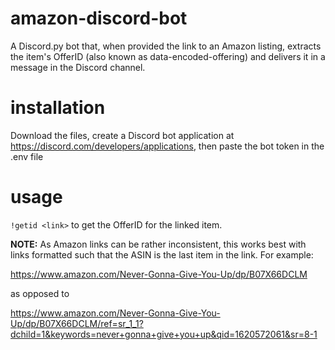 # amazon-discord-bot
A Discord.py bot that, when provided the link to an Amazon listing, extracts the item's OfferID (also known as data-encoded-offering) and delivers it in a message in the Discord channel.

# installation
Download the files, create a Discord bot application at https://discord.com/developers/applications, then paste the bot token in the .env file

# usage
`!getid <link>` to get the OfferID for the linked item.

**NOTE:** As Amazon links can be rather inconsistent, this works best with links formatted such that the ASIN is the last item in the link. For example:

https://www.amazon.com/Never-Gonna-Give-You-Up/dp/B07X66DCLM

as opposed to

https://www.amazon.com/Never-Gonna-Give-You-Up/dp/B07X66DCLM/ref=sr_1_1?dchild=1&keywords=never+gonna+give+you+up&qid=1620572061&sr=8-1
